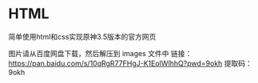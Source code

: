 # HTML

简单使用html和css实现原神3.5版本的官方网页




图片请从百度网盘下载，然后解压到 images 文件中
链接：https://pan.baidu.com/s/10qRgR77FHgJ-K1EoIWlhhQ?pwd=9okh 
提取码：9okh
